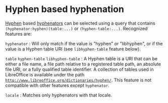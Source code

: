 <link rel="dp2:permalink" href="http://daisy.github.io/pipeline/Get-Help/User-Guide/Braille/Hyphenation/Hyphen/"/>
<link rev="dp2:doc" href="../src/main/java/org/daisy/pipeline/braille/libhyphen/impl/LibhyphenJnaImpl.java"/>
<link rel="rdf:type" href="http://www.daisy.org/ns/pipeline/userdoc"/>

# Hyphen based hyphenation

[Hyphen][] based
[hyphenators](http://daisy.github.io/pipeline/Get-Help/User-Guide/Braille/#hyphenation)
can be selected using a query that contains
`(hyphenator:hyphen)(table:...)` or `(hyphen-table:...)`. Recognized
features are:

<!-- id:  If present it must be the only feature. Matches a hyphenator with a unique ID. -->

`hyphenator`
: Will only match if the value is "hyphen" or "libhyphen", or if the
  value is a Hyphen table URI (see `libhyphen-table` feature
  below). <!-- or if it's a hyphenator's ID -->

`table`
`hyphen-table`
`libhyphen-table`
: A Hyphen table is a URI that can be either a file name, a file path
  relative to a registered table path, an absolute file URI, or a
  fully qualified table identifier. A collection of tables used in
  LibreOffice is available under the path
  [`http://www.libreoffice.org/dictionaries/hyphen/`](../src/main/resources/tables/). This
  feature is not compatible with other features except `hyphenator`.

`locale`
: Matches only hyphenators with that locale.


[Hyphen]: http://hunspell.github.io/
